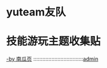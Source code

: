 # yuteam友队
# 技能游玩主题收集贴
[-by 南瓜页](https://myngy.github.io/)
:::::::::::::::::::::::::::::::::[admin](https://github.com/myio/myio.github.io/edit/master/README.md)
